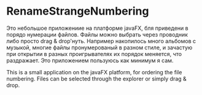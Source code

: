 # RenameStrangeNumbering

Это небольшое приложениие на платформе javaFX, бля приведени в порядо нумерации файлов.
Файлы можно выбрать через проводник либо просто drag & drop'нуть.
Например накопилось много альбомов с музыкой, многие файлы пронумерованый в разном стиле, 
и зачастую при открытии в разных проигрывателях их порядок меняется, что раздражает.
Это приложением пользуюсь как минимум я сам.

This is a small application on the javaFX platform, for ordering the file numbering. 
Files can be selected through the explorer or simply drag & drop.
